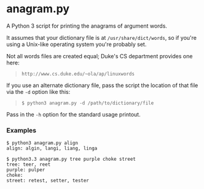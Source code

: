 # anagram.py
A Python 3 script for printing the anagrams of argument words.

It assumes that your dictionary file is at `/usr/share/dict/words`,
so if you're using a Unix-like operating system you're probably set.

Not all words files are created equal; Duke's CS department provides one
here: 

> `http://www.cs.duke.edu/~ola/ap/linuxwords` 

If you use an alternate dictionary file, pass the script the location of
that file via the `-d` option like this:

> `$ python3 anagram.py -d /path/to/dictionary/file`

Pass in the `-h` option for the standard usage printout.

### Examples

~~~
$ python3 anagram.py align
align: algin, langi, liang, linga

$ python3.3 anagram.py tree purple choke street
tree: teer, reet  
purple: pulper  
choke: 
street: retest, setter, tester
~~~
